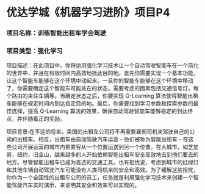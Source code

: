# 优达学城《机器学习进阶》项目P4

### 项目名称：训练智能出租车学会驾驶

### 项目类型：强化学习

项目描述：在此项目中，你将运用强化学习技术让一个自动驾驶智能车在一个简化的世界中，并且在有限时间内高效地抵达目的地。首先你需要实现一个基本功能，让这个智能车能够在这个环境中动起来。一旦你的智能车能够在这个环境中移动了，你需要确定这个智能车可能处在的状态，需要考虑的因素包括交通信号灯，每个路由的来往车辆等。当确定状态之后，你要实现 Q-Learning 算法使得智能出租车能够在规定时间内到达指定目的地。最后，你需要找到学习参数和探索参数的最佳选择，提高 Q-Learning 算法的效果，确保自动驾驶智能车能够稳定的到达终点，并伴随着正的奖励。

项目背景:在不远的将来，美国的出租车公司将不再需要雇佣司机来驾驶自己的公司的出租车。相反，出租车由自动驾驶汽车运营 - 他们被称为智能出租车 - 在这些公司开展运营的城市内把乘客从一个位置运送到另一个位置。在大城市，如芝加哥，纽约，旧金山，越来越多的人开始依赖智能出租车安全高效地去到他们要去的地方。尽管智能出租车已成为首选的交通工具。也有担忧说，考虑到城市的红绿灯和其他车辆自动驾驶汽车可能没有人类司机来的安全和高效。为了缓解这些担忧，你作为一个全国性的出租车公司的员工，任务就是利用强化学习技术来创建一个智能驾驶汽车实时演示，来证明其安全和效率可以实现的。

